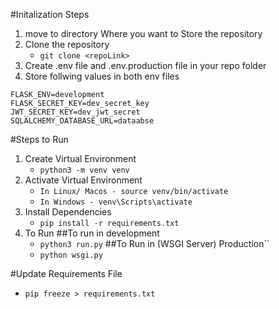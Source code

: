 #Initalization Steps
1. move to directory Where you want to Store the repository
2. Clone the repository
    - ``git clone <repoLink>``
3. Create .env file and .env.production file in your repo folder
4. Store follwing values in both env files 
```
FLASK_ENV=development
FLASK_SECRET_KEY=dev_secret_key
JWT_SECRET_KEY=dev_jwt_secret
SQLALCHEMY_DATABASE_URL=dataabse
```
#Steps to Run

1. Create Virtual Environment
    - ``python3 -m venv venv``
2. Activate Virtual Environment
    - ``In Linux/ Macos - source venv/bin/activate``
    - ``In Windows - venv\Scripts\activate``
3. Install Dependencies
    - ``pip install -r requirements.txt``
4. To Run 
    ##To run in development
    - ``python3 run.py``
    ##To Run in (WSGI Server) Production``
    - ``python wsgi.py``


#Update Requirements File
- ``pip freeze > requirements.txt``

